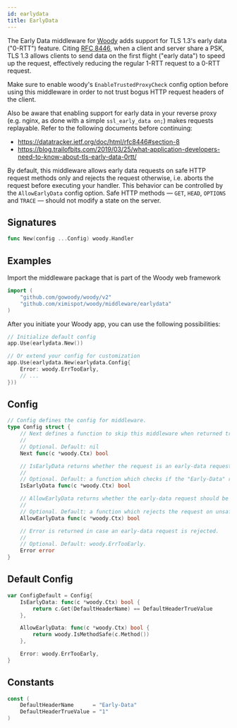 ```yaml
---
id: earlydata
title: EarlyData
---
```


The Early Data middleware for [Woody](https://github.com/gowoody/woody) adds support for TLS 1.3's early data ("0-RTT") feature.
Citing [RFC 8446](https://datatracker.ietf.org/doc/html/rfc8446#section-2-3), when a client and server share a PSK, TLS 1.3 allows clients to send data on the first flight ("early data") to speed up the request, effectively reducing the regular 1-RTT request to a 0-RTT request.

Make sure to enable woody's `EnableTrustedProxyCheck` config option before using this middleware in order to not trust bogus HTTP request headers of the client.

Also be aware that enabling support for early data in your reverse proxy (e.g. nginx, as done with a simple `ssl_early_data on;`) makes requests replayable. Refer to the following documents before continuing:

- https://datatracker.ietf.org/doc/html/rfc8446#section-8
- https://blog.trailofbits.com/2019/03/25/what-application-developers-need-to-know-about-tls-early-data-0rtt/

By default, this middleware allows early data requests on safe HTTP request methods only and rejects the request otherwise, i.e. aborts the request before executing your handler. This behavior can be controlled by the `AllowEarlyData` config option.
Safe HTTP methods — `GET`, `HEAD`, `OPTIONS` and `TRACE` — should not modify a state on the server.

## Signatures

```go
func New(config ...Config) woody.Handler
```

## Examples

Import the middleware package that is part of the Woody web framework

```go
import (
	"github.com/gowoody/woody/v2"
	"github.com/ximispot/woody/middleware/earlydata"
)
```

After you initiate your Woody app, you can use the following possibilities:

```go
// Initialize default config
app.Use(earlydata.New())

// Or extend your config for customization
app.Use(earlydata.New(earlydata.Config{
	Error: woody.ErrTooEarly,
	// ...
}))
```

## Config

```go
// Config defines the config for middleware.
type Config struct {
	// Next defines a function to skip this middleware when returned true.
	//
	// Optional. Default: nil
	Next func(c *woody.Ctx) bool

	// IsEarlyData returns whether the request is an early-data request.
	//
	// Optional. Default: a function which checks if the "Early-Data" request header equals "1".
	IsEarlyData func(c *woody.Ctx) bool

	// AllowEarlyData returns whether the early-data request should be allowed or rejected.
	//
	// Optional. Default: a function which rejects the request on unsafe and allows the request on safe HTTP request methods.
	AllowEarlyData func(c *woody.Ctx) bool

	// Error is returned in case an early-data request is rejected.
	//
	// Optional. Default: woody.ErrTooEarly.
	Error error
}
```

## Default Config

```go
var ConfigDefault = Config{
	IsEarlyData: func(c *woody.Ctx) bool {
		return c.Get(DefaultHeaderName) == DefaultHeaderTrueValue
	},

	AllowEarlyData: func(c *woody.Ctx) bool {
		return woody.IsMethodSafe(c.Method())
	},

	Error: woody.ErrTooEarly,
}
```

## Constants

```go
const (
	DefaultHeaderName      = "Early-Data"
	DefaultHeaderTrueValue = "1"
)
```